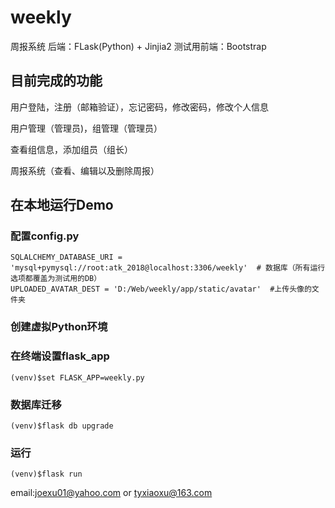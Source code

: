 # weekly

周报系统
后端：FLask(Python) + Jinjia2
测试用前端：Bootstrap

## 目前完成的功能

用户登陆，注册（邮箱验证），忘记密码，修改密码，修改个人信息

用户管理（管理员)，组管理（管理员）

查看组信息，添加组员（组长）

周报系统（查看、编辑以及删除周报）

## 在本地运行Demo

### 配置config.py
```
SQLALCHEMY_DATABASE_URI = 'mysql+pymysql://root:atk_2018@localhost:3306/weekly'  # 数据库（所有运行选项都覆盖为测试用的DB）
UPLOADED_AVATAR_DEST = 'D:/Web/weekly/app/static/avatar'  #上传头像的文件夹
```

### 创建虚拟Python环境

### 在终端设置flask_app
`(venv)$set FLASK_APP=weekly.py`

### 数据库迁移
`(venv)$flask db upgrade`

### 运行
`(venv)$flask run`

email:joexu01@yahoo.com   or   tyxiaoxu@163.com 